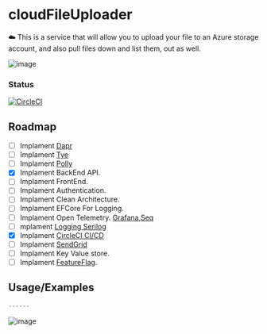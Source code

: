 # cloudFileUploader
☁️ This is a service that will allow you to upload your file to an Azure storage account, and also pull files down and list them, out as well.

![image](https://user-images.githubusercontent.com/38886930/127923416-dec1e99a-011b-488b-9264-d13dc6156db3.png)

### Status
[![CircleCI](https://circleci.com/gh/JustJordanT/cloudFileUploader/tree/master.svg?style=svg)](https://circleci.com/gh/JustJordanT/cloudFileUploader/tree/mater)

## Roadmap

- [ ] Implament [Dapr](https://dapr.io/)
- [ ] Implament [Tye](https://github.com/dotnet/tye)
- [ ] Implament [Polly](https://github.com/App-vNext/Polly)
- [X] Implament BackEnd API.
- [ ] Implament FrontEnd.
- [ ] Implament Authentication.
- [ ] Implament Clean Architecture.
- [ ] Implament EFCore For Logging.
- [ ] Implament Open Telemetry. [Grafana](https://grafana.com/),[Seq](https://datalust.co/seq)
- [ ] mplament [Logging Serilog](https://serilog.net/)
- [x] Implament [CircleCI CI/CD](https://circleci.com/)
- [ ] Implament [SendGrid](https://app.sendgrid.com/login)
- [ ] Implament Key Value store.
- [ ] Implament [FeatureFlag](https://docs.microsoft.com/en-us/azure/azure-app-configuration/use-feature-flags-dotnet-core?tabs=core5x).
  
## Usage/Examples

```javascript
------
```


<!-- ![image](https://user-images.githubusercontent.com/38886930/126711296-7376a9b7-bcdf-4a04-8bf7-786d9de768fd.png) -->
![image](https://user-images.githubusercontent.com/38886930/128585880-65f0aed0-d060-4186-81bf-59c0ee57e554.png)

